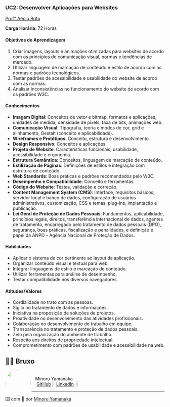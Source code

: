 ### UC2: Desenvolver Aplicações para Websites

[Prof° Aécio Brito](https://github.com/aeciobrito)

**Carga Horária**: 72 Horas

#### Objetivos de Aprendizagem
1. Criar imagens, layouts e animações otimizadas para websites de acordo com os princípios de comunicação visual, normas e tendências de mercado.
2. Utilizar linguagem de marcação de conteúdo e estilo de acordo com as normas e padrões tecnológicos.
3. Testar padrões de acessibilidade e usabilidade do website de acordo com as normas.
4. Analisar inconsistências no funcionamento do website de acordo com os padrões W3C.

#### Conhecimentos
- **Imagem Digital**: Conceitos de vetor e bitmap, formatos e aplicações, unidades de medida, densidade de pixels, taxa de bits, animações web.
- **Comunicação Visual**: Tipografia, teoria e modos de cor, grid e alinhamento, Gestalt (conceito e aplicabilidade).
- **Wireframes e Protótipos**: Conceito, estrutura e desenvolvimento.
- **Design Responsivo**: Conceitos e aplicações.
- **Projeto de Website**: Características funcionais, usabilidade, acessibilidade e ergonomia.
- **Estrutura Semântica**: Conceitos, linguagem de marcação de conteúdo.
- **Estilização de Páginas**: Definições de estilos e integração com estrutura de conteúdo.
- **Web Standards**: Boas práticas e padrões recomendados pelo W3C.
- **Desempenho e Compatibilidade**: Conceito e ferramentas.
- **Código do Website**: Testes, validação e correção.
- **Content Management System (CMS)**: Interface, requisitos básicos, servidor local e banco de dados, configuração de usuários administrativos, customização, CSS e temas, plug-ins, implantação e publicação.
- **Lei Geral de Proteção de Dados Pessoais**: Fundamentos, aplicabilidade, princípios legais, direitos, transferência internacional de dados, agentes de tratamento, encarregado pelo tratamento de dados pessoais (DPO), segurança, boas práticas, fiscalização e penalidades, e definição e papel da ANPD – Agência Nacional de Proteção de Dados.

#### Habilidades
- Aplicar o sistema de cor pertinente ao layout da aplicação.
- Organizar conteúdo visual e textual para web.
- Integrar linguagens de estilo e marcação de conteúdo.
- Utilizar ferramentas para análise de desempenho.
- Testar compatibilidade nos diversos navegadores.

#### Atitudes/Valores
- Cordialidade no trato com as pessoas.
- Sigilo no tratamento de dados e informações.
- Iniciativa na proposição de soluções de projetos.
- Proatividade no desenvolvimento das atividades profissionais.
- Colaboração no desenvolvimento do trabalho em equipe.
- Transparência no tratamento e proteção de dados pessoais.
- Zelo pela organização do ambiente de trabalho.
- Respeito aos direitos de propriedade intelectual.
- Comprometimento com padrões de usabilidade e acessibilidade na web.

## 👨‍💻 Bruxo
<p>
    <img 
      align="left" 
      margin="10" 
      width="80" 
      style="border-radius: 500px;"
      src="https://avatars.githubusercontent.com/minoru-yamanaka?v=4"
    />
    <br>&nbsp;&nbsp;&nbsp;Minoru Yamanaka<br>
    &nbsp;&nbsp;&nbsp;
    <a href="https://github.com/minoru-yamanaka">
    GitHub</a>&nbsp;|&nbsp;
    <a href="https://www.linkedin.com/in/minoru-yamanaka-2272a6243/">LinkedIn</a>
    &nbsp;|&nbsp;
</p>

<p>

---
⌨️ com 💜 por [Minoru Yamanaka](https://github.com/minoru-yamanaka)
